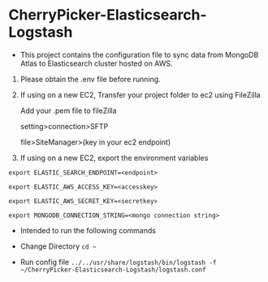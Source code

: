 # CherryPicker-Elasticsearch-Logstash

- This project contains the configuration file to sync data from MongoDB Atlas to Elasticsearch cluster hosted on AWS.

1. Please obtain the .env file before running.
2. If using on a new EC2, Transfer your project folder to ec2 using FileZilla

   Add your .pem file to fileZilla

   setting>connection>SFTP

   file>SiteManager>(key in your ec2 endpoint)

3. If using on a new EC2, export the environment variables

`export ELASTIC_SEARCH_ENDPOINT=<endpoint>`

`export ELASTIC_AWS_ACCESS_KEY=<accesskey>`

`export ELASTIC_AWS_SECRET_KEY=<secretkey>`

`export MONGODB_CONNECTION_STRING=<mongo connection string>`

- Intended to run the following commands
- Change Directory `cd ~`

- Run config file `../../usr/share/logstash/bin/logstash -f ~/CherryPicker-Elasticsearch-Logstash/logstash.conf`
